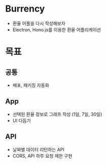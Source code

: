 # Burrency
- 환율 어플을 다시 작성해보자
- Electron, Hono.js를 이용한 환율 어플리케이션

# 목표
## 공통
- 배포, 패키징 자동화

## App
- 선택된 환율 정보로 그래프 작성 (1일, 7일, 30일)
- UI 다듬기

## API
- 날짜별 데이터 리턴하는 API
- CORS, API 하루 요청 제한 구현  
